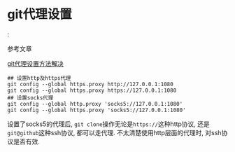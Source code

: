 # git代理设置

<!tags!>: <!代理!>

参考文章

[git代理设置方法解决](http://www.cnblogs.com/jackyshan/p/5985590.html)

```
## 设置http及https代理
git config --global https.proxy http://127.0.0.1:1080
git config --global https.proxy https://127.0.0.1:1080
## 设置socks代理
git config --global http.proxy 'socks5://127.0.0.1:1080'
git config --global https.proxy 'socks5://127.0.0.1:1080'
```

设置了socks5的代理后, `git clone`操作无论是`https://`这种http协议, 还是`git@github`这种ssh协议, 都可以走代理. 不太清楚使用http层面的代理时, 对ssh协议是否有效.
